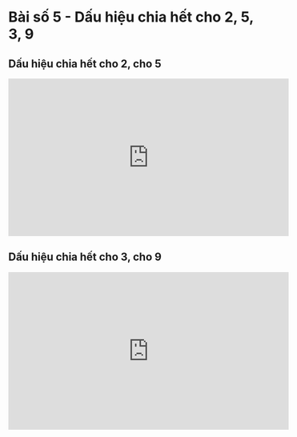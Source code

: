 # Bài số 5 - Dấu hiệu chia hết cho 2, 5, 3, 9
## Dấu hiệu chia hết cho 2, cho 5
<iframe width="560" height="315" src="https://www.youtube.com/embed/j4G8jGF5Blw?si=ofFRXJUD-wOXrl3N" title="YouTube video player" frameborder="0" allow="accelerometer; autoplay; clipboard-write; encrypted-media; gyroscope; picture-in-picture; web-share" referrerpolicy="strict-origin-when-cross-origin" allowfullscreen></iframe>

## Dấu hiệu chia hết cho 3, cho 9
<iframe width="560" height="315" src="https://www.youtube.com/embed/VfSJXhvDi-g?si=jYLtUHVlcrrdBLAF" title="YouTube video player" frameborder="0" allow="accelerometer; autoplay; clipboard-write; encrypted-media; gyroscope; picture-in-picture; web-share" referrerpolicy="strict-origin-when-cross-origin" allowfullscreen></iframe>


